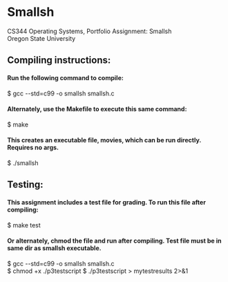 # Smallsh
CS344 Operating Systems, Portfolio Assignment: Smallsh  
Oregon State University  
  
## Compiling instructions:

#### Run the following command to compile:  
$ gcc --std=c99 -o smallsh smallsh.c  

#### Alternately, use the Makefile to execute this same command:
$ make
  
#### This creates an executable file, movies, which can be run directly. Requires no args.
$ ./smallsh

## Testing:

#### This assignment includes a test file for grading. To run this file after compiling:

$ make test

#### Or alternately, chmod the file and run after compiling. Test file must be in same dir as smallsh executable.
$ gcc --std=c99 -o smallsh smallsh.c  
$ chmod +x ./p3testscript
$ ./p3testscript > mytestresults 2>&1 